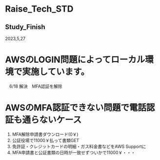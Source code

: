 # Raise_Tech_STD

## Study_Finish
2023,5,27

# AWSのLOGIN問題によってローカル環境で実施しています。
　6/18 解決　MFA認証を解除

# AWSのMFA認証できない問題で電話認証も通らないケース
 
 1. MFA解除申請書ダウンロード(0￥)
 2. 公証役場で11000￥払って書類GET
 3. 免許証・クレジットカードの明細・ガス料金書などをAWS Supportに
 4. MFA申請書と公証書類の日時が一致せずついかで11000￥・・・
